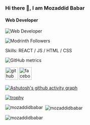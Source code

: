 ### Hi there 👋, I am Mozaddid Babar
#### Web Developer
![Web Developer](https://z-p3-scontent.fdac12-1.fna.fbcdn.net/v/t39.30808-1/344186572_1284132279123338_33176694557709066_n.jpg?stp=c0.48.200.200a_dst-jpg_p200x200&_nc_cat=109&ccb=1-7&_nc_sid=7206a8&_nc_eui2=AeEdVspwFjGf081pwcFBdIQVXNYRgkrwq-dc1hGCSvCr5_b9Z11ZG7BVEhNDIiwLRrU-6QAbJFE2cLCXv3tjxEj5&_nc_ohc=0f7DpMr1T1cAX-AqU9N&_nc_ht=z-p3-scontent.fdac12-1.fna&oh=00_AfBw7V8Q4cJjZgsuNXO_rfuUQCE3ioiK8rhf0LaMsV4szw&oe=64876B7B)


<img alt="Modrinth Followers" src="https://img.shields.io/modrinth/followers/Mozaddidbabar?style=plastic">

Skills: REACT / JS / HTML / CSS


![GitHub metrics](https://metrics.lecoq.io/Mozaddidbabar)
   
 
  [<img src='https://cdn.jsdelivr.net/npm/simple-icons@3.0.1/icons/github.svg' alt='github' height='40'>](https://github.com/Mozaddidbabar)  [<img src='https://cdn.jsdelivr.net/npm/simple-icons@3.0.1/icons/facebook.svg' alt='facebook' height='40'>](https://www.facebook.com/mozaddidbabar)  




[![Ashutosh's github activity graph](https://github-readme-activity-graph.vercel.app/graph?username=Mozaddidbabar&bg_color=ffcfe9&color=9e4c98&line=9e4c98&point=403d3d&area=true&hide_border=true)](https://github.com/ashutosh00710/github-readme-activity-graph)

[![trophy](https://github-profile-trophy.vercel.app/?username=Mozaddidbabar)](https://github.com/ryo-ma/github-profile-trophy)


<p><img align="left" src="https://github-readme-stats.vercel.app/api/top-langs?username=mozaddidbabar&show_icons=true&locale=en&layout=compact" alt="mozaddidbabar" /></p>

<p>&nbsp;<img align="center" src="https://github-readme-stats.vercel.app/api?username=mozaddidbabar&show_icons=true&locale=en" alt="mozaddidbabar" /></p>

<p><img align="center" src="https://github-readme-streak-stats.herokuapp.com/?user=mozaddidbabar&" alt="mozaddidbabar" /></p>
